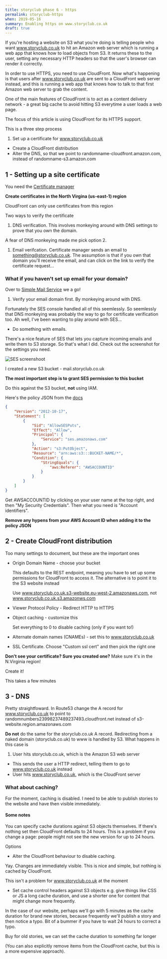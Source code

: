 ```yaml
---
title: storyclub phase 6 - https
permalink: storyclub-https
when: 2019-05-16
summary: Enabling https on www.storyclub.co.uk
draft: true
---
```


If you're hosting a website on S3 what you're doing is telling people who want www.storyclub.co.uk to hit an Amazon web server which is running a web app that knows how to load objects from S3. It returns these to the user, setting any necessary HTTP headers so that the user's browser can render it correctly.

In order to use HTTPS, you need to use CloudFront. Now what's happening is that users after www.storyclub.co.uk are sent to a CloudFront web server instead, and this is running a web app that knows how to talk to that first Amazon web server to grab the content. 

One of the main features of CloudFront is to act as a content delivery network - a great big cache to avoid hitting S3 everytime a user loads a web page. 

The focus of this article is using CloudFront for its HTTPS support. 

This is a three step process

 1. Set up a certificate for www.storyclub.co.uk
 - Create a CloudFront distribution
 - Alter the DNS, so that we point to randomname-cloudfront.amazon.com, instead of randomname-s3.amazon.com


## 1 - Setting up a site certificate

 You need the [Certificate manager](https://console.aws.amazon.com/acm/home?region=us-east-1#/)

 **Create certificates in the North Virgina (us-east-1) region**

 CloudFront can only use certificates from this region

 Two ways to verify the certificate
  1. DNS verification. This involves monkeying around with DNS settings to prove that you own the domain. 
  
  A fear of DNS monkeying made me pick option 2.   

  1. Email verifcation. Certificate manager sends an email to something@storyclub.co.uk. The assumption is that if you own that domain you'll receive the email, and can click on the link to verify the certificate request...

### What if you haven't set up email for your domain?

Over to [Simple Mail Service](https://eu-west-1.console.aws.amazon.com/ses/home?region=eu-west-1) we a go!

 1. Verify your email domain first. By monkeying around with DNS. 

 Fortunately the SES console handled all of this seemlessly. So seemlessly that DNS monkeying was probably the way to go for certificate verification too. Ah well, I've been wanting to play around with SES...

 - Do something with emails. 

There's a nice feature of SES that lets you capture incoming emails and write them to S3 storage. So that's what I did. Check out the screenshot for the settings you need. 

![SES screenshoot](storyclub-https/ses.png)

I created a new S3 bucket - mail.storyclub.co.uk

**The most important step is to grant SES permission to this bucket**

Do this against the S3 bucket, **not** using IAM. 

Here's the policy JSON from the [docs](https://docs.aws.amazon.com/ses/latest/DeveloperGuide/receiving-email-permissions.html)

```json
{
    "Version": "2012-10-17",
    "Statement": [
        {
            "Sid": "AllowSESPuts",
            "Effect": "Allow",
            "Principal": {
                "Service": "ses.amazonaws.com"
            },
            "Action": "s3:PutObject",
            "Resource": "arn:aws:s3:::BUCKET-NAME/*",
            "Condition": {
                "StringEquals": {
                    "aws:Referer": "AWSACCOUNTID"
                }
            }
        }
    ]
}
```
Get AWSACCOUNTID by clicking on your user name at the top right, and then "My Security Credentials". Then what you need is "Account identifiers". 

**Remove any hypens from your AWS Account ID when adding it to the policy JSON**






## 2 - Create CloudFront distribution

Too many settings to document, but these are the important ones
 - Origin Domain Name - choose your bucket

    This defaults to the REST endpoint, meaning you have to set up some permissions for CloudFront to access it.
    The alternative is to point it to the S3 website instead

    Use www.storyclub.co.uk.s3-website.eu-west-2.amazonaws.com, not www.storyclub.co.uk.s3.amazonws.com 

 - Viewer Protocol Policy - Redirect HTTP to HTTPS

 - Object caching - customize this

    Set everything to 0 to disable caching (only if you want to!)

 - Alternate domain names (CNAMEs) - set this to www.storyclub.co.uk

 - SSL Certificate. Choose "Custom ssl cert" and then pick the right one

 **Don't see your certificate? Sure you created one?** Make sure it's in the N.Virginia region!

Create it!

This takes a few minutes

## 3 - DNS

Pretty straightfoward. In Route53 change the A record for www.storyclub.co.uk to point to randomnumbers23998237489237493.cloudfront.net instead of s3-website.region.amazonaws.com

**Do not** do the same for the storyclub.co.uk A record. Redirecting from a naked domain (storyclub.co.uk) to www is handled by S3. What happens in this case is

1. User hits storyclub.co.uk, which is the Amazon S3 web server
- This sends the user a HTTP redirect, telling them to go to www.storyclub.co.uk instead
- User hits www.storyclub.co.uk, which is the CloudFront server


### What about caching?

For the moment, caching is disabled. I need to be able to publish stories to the website and have then visible immediately. 

#### Some notes

You can specify cache durations against S3 objects themselves. If there's nothing set then CloudFront defaults to 24 hours. 
This is a problem if you change a page: people might not see the new version for up to 24 hours. 

Options
 - Alter the CloudFront behaviour to disable caching. 
 
 Yay. Changes are immediately visible. 
 This is nice and simple, but nothing is cached by CloudFront. 

 This isn't a problem for www.storyclub.co.uk at the moment

 - Set cache control headers against S3 objects e.g. give things like CSS or JS a long cache duration, and use a shorter one for content that might change more frequently. 

In the case of our website, perhaps we'll go with 5 minutes as the cache duration for brand new stories, because frequently we'll publish a story and then notice a typo. Bit of a bummer if you have to wait 24 hours to correct a typo. 

Buy for old stories, we can set the cache duration to something far longer

(You can also explicitly remove items from the CloudFront cache, but this is a more expensive approach).


